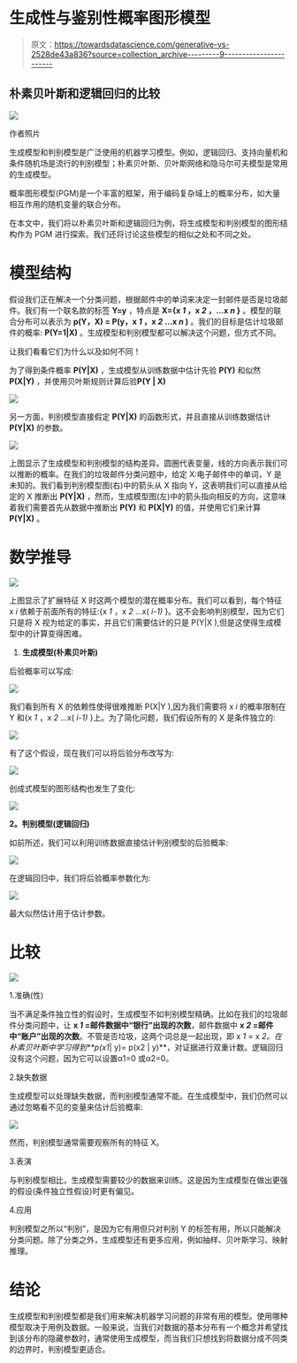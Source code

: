 # 生成性与鉴别性概率图形模型

> 原文：<https://towardsdatascience.com/generative-vs-2528de43a836?source=collection_archive---------9----------------------->

## 朴素贝叶斯和逻辑回归的比较

![](img/c81722b567146c773744a0fb19a56a93.png)

作者照片

生成模型和判别模型是广泛使用的机器学习模型。例如，逻辑回归、支持向量机和条件随机场是流行的判别模型；朴素贝叶斯、贝叶斯网络和隐马尔可夫模型是常用的生成模型。

概率图形模型(PGM)是一个丰富的框架，用于编码复杂域上的概率分布，如大量相互作用的随机变量的联合分布。

在本文中，我们将以朴素贝叶斯和逻辑回归为例，将生成模型和判别模型的图形结构作为 PGM 进行探索。我们还将讨论这些模型的相似之处和不同之处。

# 模型结构

假设我们正在解决一个分类问题，根据邮件中的单词来决定一封邮件是否是垃圾邮件。我们有一个联名款的标签 **Y=y** ，特点是 **X={x *1* ，x *2* ，…x *n* }** 。模型的联合分布可以表示为 **p(Y，X) = P(y，x *1* ，x *2* …x *n* )** 。我们的目标是估计垃圾邮件的概率: **P(Y=1|X)** 。生成模型和判别模型都可以解决这个问题，但方式不同。

让我们看看它们为什么以及如何不同！

为了得到条件概率 **P(Y|X)** ，生成模型从训练数据中估计先验 **P(Y)** 和似然 **P(X|Y)** ，并使用贝叶斯规则计算后验**P(Y | X)**

![](img/13b35eb63bf19f6d16dfe4543ad83c48.png)

另一方面，判别模型直接假定 **P(Y|X)** 的函数形式，并且直接从训练数据估计 **P(Y|X)** 的参数。

![](img/0128bb4f6ab587bda1f98ab4bb50e1fd.png)

上图显示了生成模型和判别模型的结构差异。圆圈代表变量，线的方向表示我们可以推断的概率。在我们的垃圾邮件分类问题中，给定 X:电子邮件中的单词，Y 是未知的。我们看到判别模型图(右)中的箭头从 X 指向 Y，这表明我们可以直接从给定的 X 推断出 **P(Y|X)** ，然而，生成模型图(左)中的箭头指向相反的方向，这意味着我们需要首先从数据中推断出 **P(Y)** 和 **P(X|Y)** 的值，并使用它们来计算 **P(Y|X)** 。

# 数学推导

![](img/7d5d5b99397aadb18f524de6bf3246ae.png)

上图显示了扩展特征 X 时这两个模型的潜在概率分布。我们可以看到，每个特征 x *i* 依赖于前面所有的特征:{x *1* ，x *2* …x( *i-1)* }。这不会影响判别模型，因为它们只是将 X 视为给定的事实，并且它们需要估计的只是 P(Y|X ),但是这使得生成模型中的计算变得困难。

1.  **生成模型(朴素贝叶斯)**

后验概率可以写成:

![](img/6f477fcd49e4dc878cddf666f88bbdcd.png)

我们看到所有 X 的依赖性使得很难推断 P(X|Y ),因为我们需要将 x *i* 的概率限制在 Y 和{x *1* ，x *2* …x( *i-1)* }上。为了简化问题，我们假设所有的 X 是条件独立的:

![](img/834d064fabd0aabfe1b6da11674c2fd5.png)

有了这个假设，现在我们可以将后验分布改写为:

![](img/52e2935ee3ea04d144b78e8cf83ae759.png)

创成式模型的图形结构也发生了变化:

![](img/fa64e3924da2d4b9defaec413baa6845.png)

**2。判别模型(逻辑回归)**

如前所述，我们可以利用训练数据直接估计判别模型的后验概率:

![](img/00f0b82fd463ac196930f3d0a3e0197e.png)

在逻辑回归中，我们将后验概率参数化为:

![](img/4f583d98f90e26ef74be1285b2287acb.png)

最大似然估计用于估计参数。

# 比较

![](img/6a36736262f3ccf4cef4079ed6b4e5cc.png)

1.准确(性)

当不满足条件独立性的假设时，生成模型不如判别模型精确。比如在我们的垃圾邮件分类问题中，让 **x *1* =邮件数据中“银行”出现的次数**，邮件数据中 **x *2* =邮件中“账户”出现的次数**。不管是否垃圾，这两个词总是一起出现，即 x *1* = x *2。*在朴素贝叶斯中学习得到**p(x*1*| y)= p(x2 | y)**，对证据进行双重计数。逻辑回归没有这个问题，因为它可以设置α1=0 或α2=0。

2.缺失数据

生成模型可以处理缺失数据，而判别模型通常不能。在生成模型中，我们仍然可以通过忽略看不见的变量来估计后验概率:

![](img/42c2ae86387874796290cdcf2f829aa3.png)

然而，判别模型通常需要观察所有的特征 X。

3.表演

与判别模型相比，生成模型需要较少的数据来训练。这是因为生成模型在做出更强的假设(条件独立性假设)时更有偏见。

4.应用

判别模型之所以“判别”，是因为它有用但只对判别 Y 的标签有用，所以只能解决分类问题。除了分类之外，生成模型还有更多应用，例如抽样、贝叶斯学习、映射推理。

# 结论

生成模型和判别模型都是我们用来解决机器学习问题的非常有用的模型。使用哪种模型取决于用例及数据。一般来说，当我们对数据的基本分布有一个概念并希望找到该分布的隐藏参数时，通常使用生成模型，而当我们只想找到将数据分成不同类的边界时，判别模型更适合。